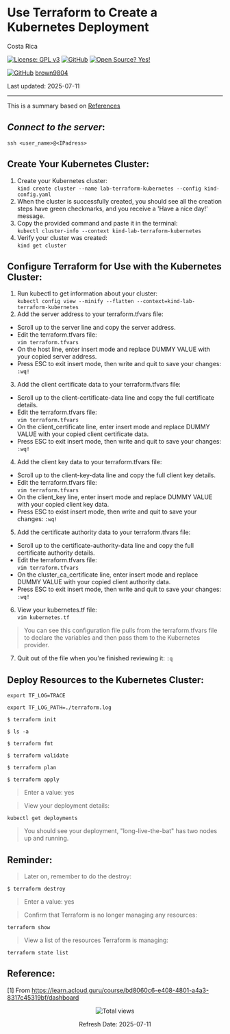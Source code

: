 # Use Terraform to Create a Kubernetes Deployment

Costa Rica

[![License: GPL v3](https://img.shields.io/badge/License-GPLv3-blue.svg)](https://www.gnu.org/licenses/gpl-3.0)
[![GitHub](https://badgen.net/badge/icon/github?icon=github&label)](https://github.com) [![Open Source? Yes!](https://badgen.net/badge/Open%20Source%20%3F/Yes%21/blue?icon=github)](https://github.com/Naereen/badges/)

[![GitHub](https://img.shields.io/badge/--181717?logo=github&logoColor=ffffff)](https://github.com/)
[brown9804](https://github.com/brown9804)

Last updated: 2025-07-11

----------
This is a summary based on [References](#reference)

## _Connect to the server_:

`ssh <user_name>@<IPadress>`

## Create Your Kubernetes Cluster:
1. Create your Kubernetes cluster: <br/>
`kind create cluster --name lab-terraform-kubernetes --config kind-config.yaml`
2. When the cluster is successfully created, you should see all the creation steps have green checkmarks, and you receive a 'Have a nice day!' message.
3. Copy the provided command and paste it in the terminal: <br/>
`kubectl cluster-info --context kind-lab-terraform-kubernetes`
4. Verify your cluster was created: <br/>
`kind get cluster`


## Configure Terraform for Use with the Kubernetes Cluster:
1. Run kubectl to get information about your cluster: <br/>
`kubectl config view --minify --flatten --context=kind-lab-terraform-kubernetes`
2. Add the server address to your terraform.tfvars file:
- Scroll up to the server line and copy the server address.
- Edit the terraform.tfvars file: <br/>
`vim terraform.tfvars`
- On the host line, enter insert mode and replace DUMMY VALUE with your copied server address.
- Press ESC to exit insert mode, then write and quit to save your changes: `:wq!`
3. Add the client certificate data to your terraform.tfvars file: <br/>
- Scroll up to the client-certificate-data line and copy the full certificate details.
- Edit the terraform.tfvars file: <br/>
`vim terraform.tfvars`
- On the client_certificate line, enter insert mode and replace DUMMY VALUE with your copied client certificate data.
- Press ESC to exit insert mode, then write and quit to save your changes: `:wq!`
4. Add the client key data to your terraform.tfvars file: <br/>
- Scroll up to the client-key-data line and copy the full client key details.
- Edit the terraform.tfvars file: <br/>
`vim terraform.tfvars`
- On the client_key line, enter insert mode and replace DUMMY VALUE with your copied client key data.
- Press ESC to exist insert mode, then write and quit to save your changes: `:wq!`
5. Add the certificate authority data to your terraform.tfvars file: <br/>
- Scroll up to the certificate-authority-data line and copy the full certificate authority details.
- Edit the terraform.tfvars file:<br/> 
`vim terraform.tfvars`
- On the cluster_ca_certificate line, enter insert mode and replace DUMMY VALUE with your copied client authority data.
- Press ESC to exit insert mode, then write and quit to save your changes: `:wq!`
6. View your kubernetes.tf file: <br/>
`vim kubernetes.tf`
> You can see this configuration file pulls from the terraform.tfvars file to declare the variables and then pass them to the Kubernetes provider.
7. Quit out of the file when you're finished reviewing it: `:q`


## Deploy Resources to the Kubernetes Cluster:

`export TF_LOG=TRACE`

`export TF_LOG_PATH=./terraform.log`

`$ terraform init`

`$ ls -a`

`$ terraform fmt`

`$ terraform validate`

`$ terraform plan`

`$ terraform apply`

> Enter a value: yes

> View your deployment details: <br/>

`kubectl get deployments`

> You should see your deployment, "long-live-the-bat" has two nodes up and running.


## Reminder:

> Later on, remember to do the destroy: <br/>

`$ terraform destroy`

> Enter a value: yes

> Confirm that Terraform is no longer managing any resources: <br/>

`terraform show`

> View a list of the resources Terraform is managing: <br/>

`terraform state list`

## Reference:

[1] From https://learn.acloud.guru/course/bd8060c6-e408-4801-a4a3-8317c45319bf/dashboard <br/>

<!-- START BADGE -->
<div align="center">
  <img src="https://img.shields.io/badge/Total%20views-456-limegreen" alt="Total views">
  <p>Refresh Date: 2025-07-11</p>
</div>
<!-- END BADGE -->
